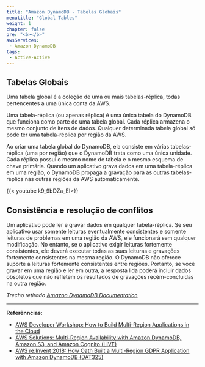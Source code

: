 ```yaml
---
title: "Amazon DynamoDB - Tabelas Globais"
menutitle: "Global Tables"
weight: 1
chapter: false
pre: "<b></b>"
awsServices:
 - Amazon DynamoDB
tags: 
 - Active-Active
---
```


## Tabelas Globais
Uma tabela global é a coleção de uma ou mais tabelas-réplica, todas pertencentes a uma única conta da AWS.

Uma tabela-réplica (ou apenas réplica) é uma única tabela do DynamoDB que funciona como parte de uma tabela global. Cada réplica armazena o mesmo conjunto de itens de dados. Qualquer determinada tabela global só pode ter uma tabela-réplica por região da AWS.

Ao criar uma tabela global do DynamoDB, ela consiste em várias tabelas-réplica (uma por região) que o DynamoDB trata como uma única unidade. Cada réplica possui o mesmo nome de tabela e o mesmo esquema de chave primária. Quando um aplicativo grava dados em uma tabela-réplica em uma região, o DynamoDB propaga a gravação para as outras tabelas-réplica nas outras regiões da AWS automaticamente.

{{< youtube k9_9bDZa_EI>}}

## Consistência e resolução de conflitos
Um aplicativo pode ler e gravar dados em qualquer tabela-réplica. Se seu aplicativo usar somente leituras eventualmente consistentes e somente leituras de problemas em uma região da AWS, ele funcionará sem qualquer modificação. No entanto, se o aplicativo exigir leituras fortemente consistentes, ele deverá executar todas as suas leituras e gravações fortemente consistentes na mesma região. O DynamoDB não oferece suporte a leituras fortemente consistentes entre regiões. Portanto, se você gravar em uma região e ler em outra, a resposta lida poderá incluir dados obsoletos que não refletem os resultados de gravações recém-concluídas na outra região.

*Trecho retirado [Amazon DynamoDB Documentation](https://docs.aws.amazon.com/pt_br/amazondynamodb/latest/developerguide/V2globaltables_HowItWorks.html)*

---
**Referênncias:**
- [AWS Developer Workshop: How to Build Multi-Region Applications in the Cloud](https://www.youtube.com/watch?v=k9_9bDZa_EI)
- [AWS Solutions: Multi-Region Availability with Amazon DynamoDB, Amazon S3, and Amazon Cognito (LIVE)](https://www.youtube.com/watch?v=tTQ36qQF_vA)
- [AWS re:Invent 2018: How Oath Built a Multi-Region GDPR Application with Amazon DynamoDB (DAT325)](https://www.youtube.com/watch?v=HCfoKyoimOg)
